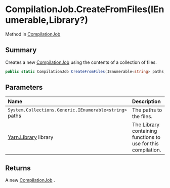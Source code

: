 # CompilationJob.CreateFromFiles(IEnumerable<string>,Library?)

Method in [CompilationJob](/docs/api/csharp/yarn.compiler.compilationjob.md)

## Summary


Creates a new  [CompilationJob](yarn.compiler.compilationjob.md)  using the contents of a
collection of files.


```csharp
public static CompilationJob CreateFromFiles(IEnumerable<string> paths, Library? library = null)
```

## Parameters

|Name|Description|
|:---|:---|
|`System.Collections.Generic.IEnumerable<string>` paths|The paths to the files.|
|[Yarn.Library](/docs/api/csharp/yarn.library.md) library|The  [Library](yarn.compiler.compilationjob.library.md)  containing functions to use for this compilation.|

## Returns

A new  [CompilationJob](yarn.compiler.compilationjob.md) .

